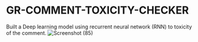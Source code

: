 # GR-COMMENT-TOXICITY-CHECKER
Built a Deep learning model using  recurrent neural network (RNN) to toxicity of the comment. 
![Screenshot (85)](https://github.com/gauravraoj/GR-COMMENT-TOXICITY-CHECKER/assets/96016132/0dd681b2-371c-45ab-a104-eeff8ea751a3)
